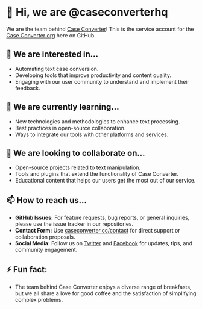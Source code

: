 # 👋 Hi, we are @caseconverterhq

We are the team behind [Case Converter](https://caseconverter.cc/)! This is the service account for the [Case Converter org](https://github.com/caseconverter) here on GitHub.

## 👀 We are interested in...

- Automating text case conversion.
- Developing tools that improve productivity and content quality.
- Engaging with our user community to understand and implement their feedback.

## 🌱 We are currently learning...

- New technologies and methodologies to enhance text processing.
- Best practices in open-source collaboration.
- Ways to integrate our tools with other platforms and services.

## 💞️ We are looking to collaborate on...

- Open-source projects related to text manipulation.
- Tools and plugins that extend the functionality of Case Converter.
- Educational content that helps our users get the most out of our service.

## 📫 How to reach us...

- **GitHub Issues:** For feature requests, bug reports, or general inquiries, please use the issue tracker in our repositories.
- **Contact Form:** Use [caseconverter.cc/contact](https://caseconverter.cc/contact) for direct support or collaboration proposals.
- **Social Media:** Follow us on [Twitter](https://twitter.com/CaseConverterCC) and [Facebook](https://www.facebook.com/caseconvertercc) for updates, tips, and community engagement.

## ⚡ Fun fact:

- The team behind Case Converter enjoys a diverse range of breakfasts, but we all share a love for good coffee and the satisfaction of simplifying complex problems.
